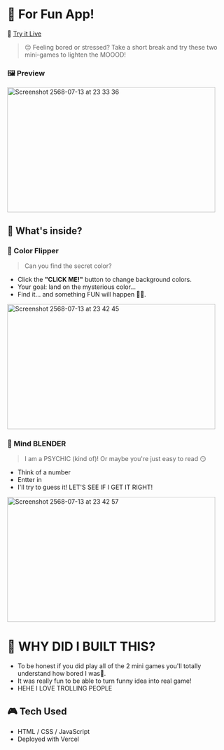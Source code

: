 # 🎉 For Fun App!
👾 [Try it Live](https://for-fun-sooty.vercel.app/)
> 😔 Feeling bored or stressed? Take a short break and try these two mini-games to lighten the MOOOD!

### 🖼️ Preview
<img width="475" height="286" alt="Screenshot 2568-07-13 at 23 33 36" src="https://github.com/user-attachments/assets/1863748e-afc1-49eb-96bc-b7382d18f5fc" />

## 🎯 What's inside?
### 🎨 Color Flipper
> Can you find the secret color?
- Click the **"CLICK ME!"** button to change background colors.
- Your goal: land on the mysterious color...
- Find it... and something FUN will happen 👀✨.
<img width="475" height="286" alt="Screenshot 2568-07-13 at 23 42 45" src="https://github.com/user-attachments/assets/1487b5aa-f6d2-480b-9975-c270ae0e0f37" />


### 🔮 Mind BLENDER
> I am a PSYCHIC (kind of)! Or maybe you're just easy to read 😏
- Think of a number
- Entter in
- I'll try to guess it! LET'S SEE IF I GET IT RIGHT!
<img width="475" height="286" alt="Screenshot 2568-07-13 at 23 42 57" src="https://github.com/user-attachments/assets/685969d3-1d2a-4a2b-8384-fbcc30a8938a" />

# 🤪 WHY DID I BUILT THIS?
- To be honest if you did play all of the 2 mini games you'll totally understand how bored I was🤪.
- It was really fun to be able to turn funny idea into real game!
- HEHE I LOVE TROLLING PEOPLE


## 🎮 Tech Used
- HTML / CSS / JavaScript
- Deployed with Vercel
